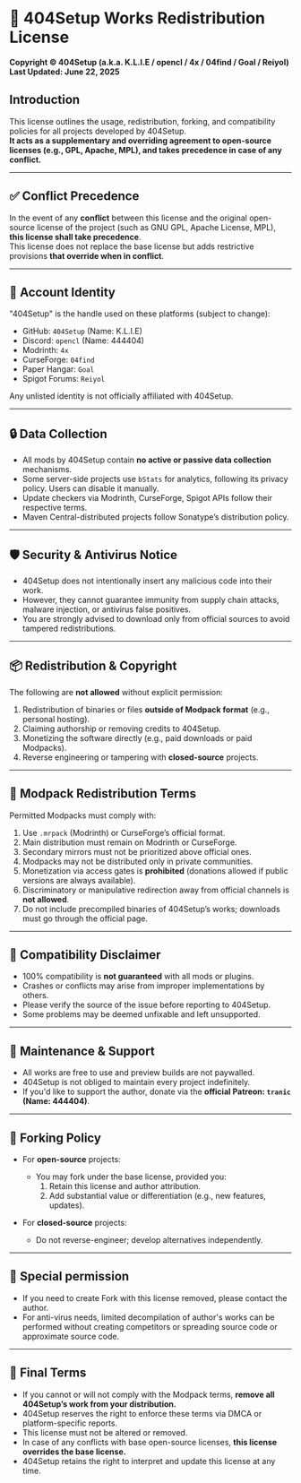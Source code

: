 # 📜 404Setup Works Redistribution License  
**Copyright © 404Setup (a.k.a. K.L.I.E / opencl / 4x / 04find / Goal / Reiyol)**  
**Last Updated: June 22, 2025**

## Introduction  
This license outlines the usage, redistribution, forking, and compatibility policies for all projects developed by 404Setup.  
**It acts as a supplementary and overriding agreement to open-source licenses (e.g., GPL, Apache, MPL), and takes precedence in case of any conflict.**

---

## ✅ Conflict Precedence  
In the event of any **conflict** between this license and the original open-source license of the project (such as GNU GPL, Apache License, MPL), **this license shall take precedence**.  
This license does not replace the base license but adds restrictive provisions **that override when in conflict**.

---

## 🧩 Account Identity  
"404Setup" is the handle used on these platforms (subject to change):

- GitHub: `404Setup` (Name: K.L.I.E)  
- Discord: `opencl` (Name: 444404)  
- Modrinth: `4x`  
- CurseForge: `04find`  
- Paper Hangar: `Goal`  
- Spigot Forums: `Reiyol`

Any unlisted identity is not officially affiliated with 404Setup.

---

## 🔒 Data Collection  
- All mods by 404Setup contain **no active or passive data collection** mechanisms.  
- Some server-side projects use `bStats` for analytics, following its privacy policy. Users can disable it manually.  
- Update checkers via Modrinth, CurseForge, Spigot APIs follow their respective terms.  
- Maven Central-distributed projects follow Sonatype’s distribution policy.

---

## 🛡️ Security & Antivirus Notice  
- 404Setup does not intentionally insert any malicious code into their work.  
- However, they cannot guarantee immunity from supply chain attacks, malware injection, or antivirus false positives.  
- You are strongly advised to download only from official sources to avoid tampered redistributions.

---

## 📦 Redistribution & Copyright  
The following are **not allowed** without explicit permission:

1. Redistribution of binaries or files **outside of Modpack format** (e.g., personal hosting).  
2. Claiming authorship or removing credits to 404Setup.  
3. Monetizing the software directly (e.g., paid downloads or paid Modpacks).  
4. Reverse engineering or tampering with **closed-source** projects.

---

## 📁 Modpack Redistribution Terms  

Permitted Modpacks must comply with:

1. Use `.mrpack` (Modrinth) or CurseForge’s official format.  
2. Main distribution must remain on Modrinth or CurseForge.  
3. Secondary mirrors must not be prioritized above official ones.  
4. Modpacks may not be distributed only in private communities.  
5. Monetization via access gates is **prohibited** (donations allowed if public versions are always available).  
6. Discriminatory or manipulative redirection away from official channels is **not allowed**.  
7. Do not include precompiled binaries of 404Setup’s works; downloads must go through the official page.

---

## 🔄 Compatibility Disclaimer  
- 100% compatibility is **not guaranteed** with all mods or plugins.  
- Crashes or conflicts may arise from improper implementations by others.  
- Please verify the source of the issue before reporting to 404Setup.  
- Some problems may be deemed unfixable and left unsupported.

---

## 🔧 Maintenance & Support  
- All works are free to use and preview builds are not paywalled.  
- 404Setup is not obliged to maintain every project indefinitely.  
- If you'd like to support the author, donate via the **official Patreon: `tranic` (Name: 444404)**.

---

## 🌱 Forking Policy  
- For **open-source** projects:  
  - You may fork under the base license, provided you:  
    1. Retain this license and author attribution.  
    2. Add substantial value or differentiation (e.g., new features, updates).  

- For **closed-source** projects:  
  - Do not reverse-engineer; develop alternatives independently.

---

## 🎁 Special permission
- If you need to create Fork with this license removed, please contact the author.
- For anti-virus needs, limited decompilation of author's works can be performed without creating competitors or spreading source code or approximate source code.

---

## 🚫 Final Terms  
- If you cannot or will not comply with the Modpack terms, **remove all 404Setup’s work from your distribution.**  
- 404Setup reserves the right to enforce these terms via DMCA or platform-specific reports.  
- This license must not be altered or removed.  
- In case of any conflicts with base open-source licenses, **this license overrides the base license.**  
- 404Setup retains the right to interpret and update this license at any time.
